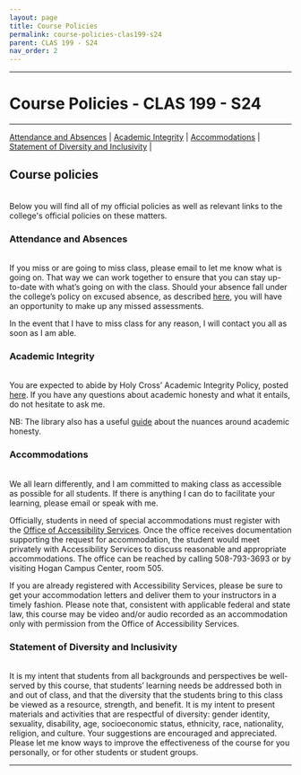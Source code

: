 ```yaml
---
layout: page
title: Course Policies
permalink: course-policies-clas199-s24
parent: CLAS 199 - S24
nav_order: 2
---
```

***

# Course Policies - CLAS 199 - S24

***

[Attendance and Absences](#attendance-and-absences) \| [Academic Integrity](#academic-integrity) \| [Accommodations](#accommodations) \| [Statement of Diversity and Inclusivity](#statement-of-diversity-and-inclusivity) \|

## Course policies
&nbsp;  
Below you will find all of my official policies as well as relevant links to the college's official policies on these matters.

### Attendance and Absences
&nbsp;  
If you miss or are going to miss class, please email to let me know what is going on. That way we can work together to ensure that you can stay up-to-date with what’s going on with the class. Should your absence fall under the college’s policy on excused absence, as described [here](https://www.holycross.edu/sites/default/files/files/registrar/excused_absence_policy.pdf), you will have an opportunity to make up any missed assessments.

In the event that I have to miss class for any reason, I will contact you all as soon as I am able.

### Academic Integrity
&nbsp;  
You are expected to abide by Holy Cross’ Academic Integrity Policy, posted [here](https://www.holycross.edu/media/214411/download). If you have any questions about academic honesty and what it entails, do not hesitate to ask me. 

NB: The library also has a useful [guide](https://libguides.holycross.edu/academichonesty) about the nuances around academic honesty.

### Accommodations
&nbsp;  
We all learn differently, and I am committed to making class as accessible as possible for all students. If there is anything I can do to facilitate your learning, please email or speak with me. 

Officially, students in need of special accommodations must register with the [Office of Accessibility Services](https://www.holycross.edu/office-student-accessibility-services). Once the office receives documentation supporting the request for accommodation, the student would meet privately with Accessibility Services to discuss reasonable and appropriate accommodations. The office can be reached by calling 508-793-3693 or by visiting Hogan Campus Center, room 505. 

If you are already registered with Accessibility Services, please be sure to get your accommodation letters and deliver them to your instructors in a timely fashion. Please note that, consistent with applicable federal and state law, this course may be video and/or audio recorded as an accommodation only with permission from the Office of Accessibility Services.  

### Statement of Diversity and Inclusivity
&nbsp;  
It is my intent that students from all backgrounds and perspectives be well-served by this course, that students’ learning needs be addressed both in and out of class, and that the diversity that the students bring to this class be viewed as a resource, strength, and benefit. It is my intent to present materials and activities that are respectful of diversity: gender identity, sexuality, disability, age, socioeconomic status, ethnicity, race, nationality, religion, and culture. Your suggestions are encouraged and appreciated. Please let me know ways to improve the effectiveness of the course for you personally, or for other students or student groups. 

***
